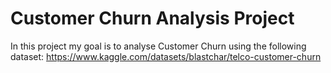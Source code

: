 # Customer Churn Analysis Project
In this project my goal is to analyse Customer Churn using the following dataset:
https://www.kaggle.com/datasets/blastchar/telco-customer-churn

